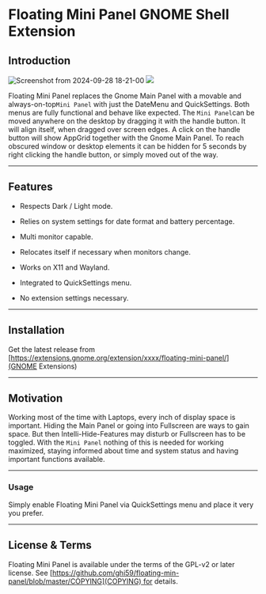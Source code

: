 # Floating Mini Panel GNOME Shell Extension

## Introduction

![Screenshot from 2024-09-28 18-21-00](/home/geri/Projects/floating-mini-panel@ghi59.github.com/img/Floating-Mini-Panel-Dark.png) ![](/home/geri/Projects/floating-mini-panel@ghi59.github.com/img/Floating-Mini-Panel-Light.png)

Floating Mini Panel replaces the Gnome Main Panel with a movable and always-on-top`Mini Panel` with just the DateMenu and QuickSettings. Both menus are fully functional and behave like expected. The `Mini Panel`can be moved anywhere on the desktop by dragging it with the handle button. It will align itself, when dragged over screen edges. A click on the handle button will show AppGrid together with the Gnome Main Panel. To reach obscured window or desktop elements it can be hidden for 5 seconds by right clicking the handle button, or simply moved out of the way.



---



## Features

- Respects Dark / Light mode.

- Relies on system settings for date format and battery percentage.

- Multi monitor capable.

- Relocates itself if necessary when monitors change.

- Works on X11 and Wayland.

- Integrated to QuickSettings menu.

- No extension settings necessary.



---



## Installation

Get the latest release from [https://extensions.gnome.org/extension/xxxx/floating-mini-panel/](GNOME Extensions)



---



## Motivation

Working most of the time with Laptops, every inch of display space is important. Hiding the Main Panel or going into Fullscreen are ways to gain space. But then Intelli-Hide-Features may disturb or Fullscreen has to be toggled. With the `Mini Panel` nothing of this is needed for working maximized, staying informed about time and system status and having important functions available.



---



### Usage

Simply enable Floating Mini Panel via QuickSettings menu and place it very you prefer.



---



## License & Terms

Floating Mini Panel is available under the terms of the GPL-v2 or later license. See [https://github.com/ghi59/floating-min-panel/blob/master/COPYING](COPYING) for details.